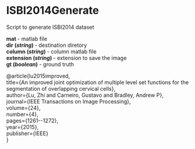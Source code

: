 # ISBI2014Generate
Script to generate ISBI2014 dataset <br />

<b> mat </b> - matlab file <br />
<b> dir (<i>string</i>) </b> - destination diretory <br />
<b> column (<i>string</i>) </b> - column matlab file <br />
<b> extension (<i>string</i>) </b> - extension to save the image <br />
<b> gt (<i>boolean</i>)</b> - ground truth <br />




@article{lu2015improved,<br />
  title={An improved joint optimization of multiple level set functions for the segmentation of overlapping cervical cells}, <br />
  author={Lu, Zhi and Carneiro, Gustavo and Bradley, Andrew P}, <br />
  journal={IEEE Transactions on Image Processing}, <br />
  volume={24}, <br />
  number={4}, <br />
  pages={1261--1272}, <br />
  year={2015}, <br />
  publisher={IEEE} <br />
}
